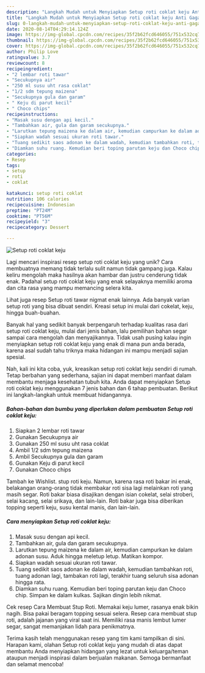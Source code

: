 ```yaml
---
description: "Langkah Mudah untuk Menyiapkan Setup roti coklat keju Anti Gagal"
title: "Langkah Mudah untuk Menyiapkan Setup roti coklat keju Anti Gagal"
slug: 0-langkah-mudah-untuk-menyiapkan-setup-roti-coklat-keju-anti-gagal
date: 2020-08-14T04:29:14.124Z
image: https://img-global.cpcdn.com/recipes/35f2b62fcd646055/751x532cq70/setup-roti-coklat-keju-foto-resep-utama.jpg
thumbnail: https://img-global.cpcdn.com/recipes/35f2b62fcd646055/751x532cq70/setup-roti-coklat-keju-foto-resep-utama.jpg
cover: https://img-global.cpcdn.com/recipes/35f2b62fcd646055/751x532cq70/setup-roti-coklat-keju-foto-resep-utama.jpg
author: Philip Love
ratingvalue: 3.7
reviewcount: 8
recipeingredient:
- "2 lembar roti tawar"
- "Secukupnya air"
- "250 ml susu uht rasa coklat"
- "1/2 sdm tepung maizena"
- "Secukupnya gula dan garam"
- " Keju di parut kecil"
- " Choco chips"
recipeinstructions:
- "Masak susu dengan api kecil."
- "Tambahkan air, gula dan garam secukupnya."
- "Larutkan tepung maizena ke dalam air, kemudian campurkan ke dalam adonan susu. Aduk hingga meletup letup. Matikan kompor."
- "Siapkan wadah sesuai ukuran roti tawar."
- "Tuang sedikit saos adonan ke dalam wadah, kemudian tambahkan roti, tuang adonan lagi, tambakan roti lagi, terakhir tuang seluruh sisa adonan hingga rata."
- "Diamkan suhu ruang. Kemudian beri toping parutan keju dan Choco chip. Simpan ke dalam kulkas. Sajikan dingin lebih nikmat."
categories:
- Resep
tags:
- setup
- roti
- coklat

katakunci: setup roti coklat 
nutrition: 106 calories
recipecuisine: Indonesian
preptime: "PT24M"
cooktime: "PT56M"
recipeyield: "3"
recipecategory: Dessert

---
```



![Setup roti coklat keju](https://img-global.cpcdn.com/recipes/35f2b62fcd646055/751x532cq70/setup-roti-coklat-keju-foto-resep-utama.jpg)

Lagi mencari inspirasi resep setup roti coklat keju yang unik? Cara membuatnya memang tidak terlalu sulit namun tidak gampang juga. Kalau keliru mengolah maka hasilnya akan hambar dan justru cenderung tidak enak. Padahal setup roti coklat keju yang enak selayaknya memiliki aroma dan cita rasa yang mampu memancing selera kita.

Lihat juga resep Setup roti tawar nigmat enak lainnya. Ada banyak varian setup roti yang bisa dibuat sendiri. Kreasi setup ini mulai dari cokelat, keju, hingga buah-buahan.

Banyak hal yang sedikit banyak berpengaruh terhadap kualitas rasa dari setup roti coklat keju, mulai dari jenis bahan, lalu pemilihan bahan segar sampai cara mengolah dan menyajikannya. Tidak usah pusing kalau ingin menyiapkan setup roti coklat keju yang enak di mana pun anda berada, karena asal sudah tahu triknya maka hidangan ini mampu menjadi sajian spesial.


Nah, kali ini kita coba, yuk, kreasikan setup roti coklat keju sendiri di rumah. Tetap berbahan yang sederhana, sajian ini dapat memberi manfaat dalam membantu menjaga kesehatan tubuh kita. Anda dapat menyiapkan Setup roti coklat keju menggunakan 7 jenis bahan dan 6 tahap pembuatan. Berikut ini langkah-langkah untuk membuat hidangannya.

<!--inarticleads1-->

##### Bahan-bahan dan bumbu yang diperlukan dalam pembuatan Setup roti coklat keju:

1. Siapkan 2 lembar roti tawar
1. Gunakan Secukupnya air
1. Gunakan 250 ml susu uht rasa coklat
1. Ambil 1/2 sdm tepung maizena
1. Ambil Secukupnya gula dan garam
1. Gunakan  Keju di parut kecil
1. Gunakan  Choco chips


Tambah ke Wishlist. stup roti keju. Namun, karena rasa roti bakar ini enak, belakangan orang-orang tidak membakar roti sisa lagi melainkan roti yang masih segar. Roti bakar biasa disajikan dengan isian cokelat, selai stroberi, selai kacang, selai srikaya, dan lain-lain. Roti bakar juga bisa diberikan topping seperti keju, susu kental manis, dan lain-lain. 

<!--inarticleads2-->

##### Cara menyiapkan Setup roti coklat keju:

1. Masak susu dengan api kecil.
1. Tambahkan air, gula dan garam secukupnya.
1. Larutkan tepung maizena ke dalam air, kemudian campurkan ke dalam adonan susu. Aduk hingga meletup letup. Matikan kompor.
1. Siapkan wadah sesuai ukuran roti tawar.
1. Tuang sedikit saos adonan ke dalam wadah, kemudian tambahkan roti, tuang adonan lagi, tambakan roti lagi, terakhir tuang seluruh sisa adonan hingga rata.
1. Diamkan suhu ruang. Kemudian beri toping parutan keju dan Choco chip. Simpan ke dalam kulkas. Sajikan dingin lebih nikmat.


Cek resep Cara Membuat Stup Roti. Memakai keju lumer, rasanya enak bikin nagih. Bisa pakai beragam topping sesuai selera. Resep cara membuat stup roti, adalah jajanan yang viral saat ini. Memiliki rasa manis lembut lumer segar, sangat memanjakan lidah para penikmatnya. 

Terima kasih telah menggunakan resep yang tim kami tampilkan di sini. Harapan kami, olahan Setup roti coklat keju yang mudah di atas dapat membantu Anda menyiapkan hidangan yang lezat untuk keluarga/teman ataupun menjadi inspirasi dalam berjualan makanan. Semoga bermanfaat dan selamat mencoba!
